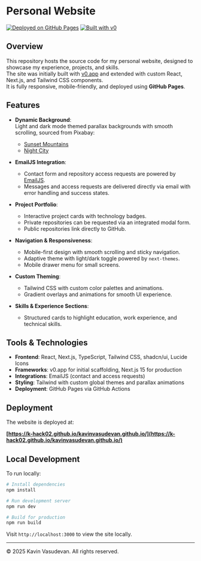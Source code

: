 # Personal Website

[![Deployed on GitHub Pages](https://img.shields.io/badge/Deployed%20on-GitHub%20Pages-black?style=for-the-badge&logo=github)](https://k-hack02.github.io/)
[![Built with v0](https://img.shields.io/badge/Built%20with-v0.app-black?style=for-the-badge)](https://v0.app/)

## Overview

This repository hosts the source code for my personal website, designed to showcase my experience, projects, and skills.  
The site was initially built with [v0.app](https://v0.app) and extended with custom React, Next.js, and Tailwind CSS components.  
It is fully responsive, mobile-friendly, and deployed using **GitHub Pages**.

## Features

- **Dynamic Background**:  
  Light and dark mode themed parallax backgrounds with smooth scrolling, sourced from Pixabay:  
  - [Sunset Mountains](https://pixabay.com/photos/sunset-mountains-forest-fog-nature-6369825/)  
  - [Night City](https://pixabay.com/photos/building-night-city-long-exposure-7185822/)

- **EmailJS Integration**:  
  - Contact form and repository access requests are powered by [EmailJS](https://www.emailjs.com/).  
  - Messages and access requests are delivered directly via email with error handling and success states.

- **Project Portfolio**:  
  - Interactive project cards with technology badges.  
  - Private repositories can be requested via an integrated modal form.  
  - Public repositories link directly to GitHub.

- **Navigation & Responsiveness**:  
  - Mobile-first design with smooth scrolling and sticky navigation.  
  - Adaptive theme with light/dark toggle powered by `next-themes`.  
  - Mobile drawer menu for small screens.

- **Custom Theming**:  
  - Tailwind CSS with custom color palettes and animations.  
  - Gradient overlays and animations for smooth UI experience.

- **Skills & Experience Sections**:  
  - Structured cards to highlight education, work experience, and technical skills.

## Tools & Technologies

- **Frontend**: React, Next.js, TypeScript, Tailwind CSS, shadcn/ui, Lucide Icons  
- **Frameworks**: v0.app for initial scaffolding, Next.js 15 for production  
- **Integrations**: EmailJS (contact and access requests)  
- **Styling**: Tailwind with custom global themes and parallax animations  
- **Deployment**: GitHub Pages via GitHub Actions

## Deployment

The website is deployed at:

**[https://k-hack02.github.io/kavinvasudevan.github.io/](https://k-hack02.github.io/kavinvasudevan.github.io/)**

## Local Development

To run locally:

```bash
# Install dependencies
npm install

# Run development server
npm run dev

# Build for production
npm run build
```

Visit `http://localhost:3000` to view the site locally.

---

© 2025 Kavin Vasudevan. All rights reserved.
